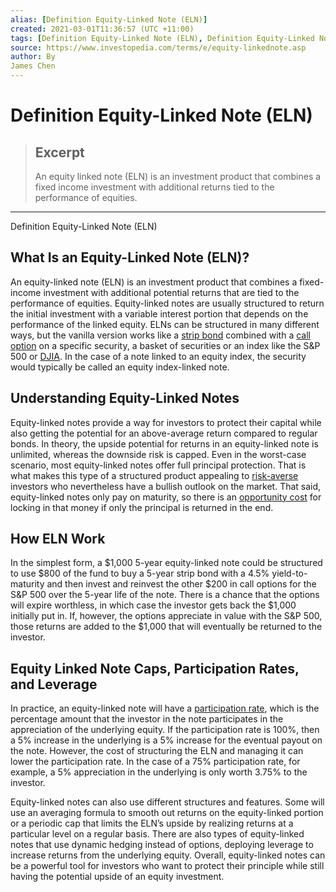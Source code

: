 ```yaml
---
alias: [Definition Equity-Linked Note (ELN)]
created: 2021-03-01T11:36:57 (UTC +11:00)
tags: [Definition Equity-Linked Note (ELN), Definition Equity-Linked Note (ELN)]
source: https://www.investopedia.com/terms/e/equity-linkednote.asp
author: By
James Chen
---
```


# Definition Equity-Linked Note (ELN)

> ## Excerpt
> An equity linked note (ELN) is an investment product that combines a fixed income investment with additional returns tied to the performance of equities.

---

Definition Equity-Linked Note (ELN)
## What Is an Equity-Linked Note (ELN)?

An equity-linked note (ELN) is an investment product that combines a fixed-income investment with additional potential returns that are tied to the performance of equities. Equity-linked notes are usually structured to return the initial investment with a variable interest portion that depends on the performance of the linked equity. ELNs can be structured in many different ways, but the vanilla version works like a [strip bond](https://www.investopedia.com/terms/s/stripbond.asp) combined with a [call option](https://www.investopedia.com/terms/c/calloption.asp) on a specific security, a basket of securities or an index like the S&P 500 or [DJIA](https://www.investopedia.com/terms/d/djia.asp). In the case of a note linked to an equity index, the security would typically be called an equity index-linked note.

## Understanding Equity-Linked Notes

Equity-linked notes provide a way for investors to protect their capital while also getting the potential for an above-average return compared to regular bonds. In theory, the upside potential for returns in an equity-linked note is unlimited, whereas the downside risk is capped. Even in the worst-case scenario, most equity-linked notes offer full principal protection. That is what makes this type of a structured product appealing to [risk-averse](https://www.investopedia.com/terms/r/riskaverse.asp) investors who nevertheless have a bullish outlook on the market. That said, equity-linked notes only pay on maturity, so there is an [opportunity cost](https://www.investopedia.com/terms/o/opportunitycost.asp) for locking in that money if only the principal is returned in the end.

## How ELN Work

In the simplest form, a $1,000 5-year equity-linked note could be structured to use $800 of the fund to buy a 5-year strip bond with a 4.5% yield-to-maturity and then invest and reinvest the other $200 in call options for the S&P 500 over the 5-year life of the note. There is a chance that the options will expire worthless, in which case the investor gets back the $1,000 initially put in. If, however, the options appreciate in value with the S&P 500, those returns are added to the $1,000 that will eventually be returned to the investor.

## Equity Linked Note Caps, Participation Rates, and Leverage

In practice, an equity-linked note will have a [participation rate](https://www.investopedia.com/terms/p/participationrate.asp), which is the percentage amount that the investor in the note participates in the appreciation of the underlying equity. If the participation rate is 100%, then a 5% increase in the underlying is a 5% increase for the eventual payout on the note. However, the cost of structuring the ELN and managing it can lower the participation rate. In the case of a 75% participation rate, for example, a 5% appreciation in the underlying is only worth 3.75% to the investor. 

Equity-linked notes can also use different structures and features. Some will use an averaging formula to smooth out returns on the equity-linked portion or a periodic cap that limits the ELN’s upside by realizing returns at a particular level on a regular basis. There are also types of equity-linked notes that use dynamic hedging instead of options, deploying leverage to increase returns from the underlying equity. Overall, equity-linked notes can be a powerful tool for investors who want to protect their principle while still having the potential upside of an equity investment.

